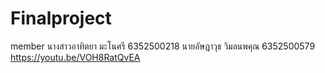# Finalproject

member
นางสาวอาทิตยา มะโนศรี 6352500218
นายอัษฎาวุธ วิมลนพคุณ 6352500579
https://youtu.be/VOH8RatQvEA
